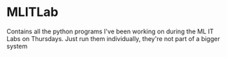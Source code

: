 # MLITLab
Contains all the python programs I've been working on
during the ML IT Labs on Thursdays. Just run them individually,
they're not part of a bigger system
